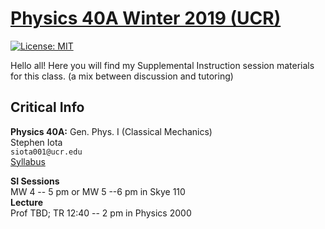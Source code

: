 # [Physics 40A Winter 2019 (UCR)](https://stepheniota.com/phyiscs-40a-w19)

[![License: MIT](https://img.shields.io/badge/License-MIT-yellow.svg)](https://opensource.org/licenses/MIT)


Hello all! Here you will find my Supplemental Instruction session materials for this class. (a mix between discussion and tutoring)

## Critical Info

**Physics 40A:** Gen. Phys. I (Classical Mechanics)<br/>
Stephen Iota<br/>
`siota001@ucr.edu`<br/>
[Syllabus](https://github.com/stepheniota/physics-40a-w19/blob/master/syllabus/2019w-p40a-syllabus.pdf)

**SI Sessions**<br/>
MW 4 -- 5 pm or MW 5 --6 pm in Skye 110<br/>
**Lecture**<br/>
Prof TBD; TR 12:40 -- 2 pm in Physics 2000
